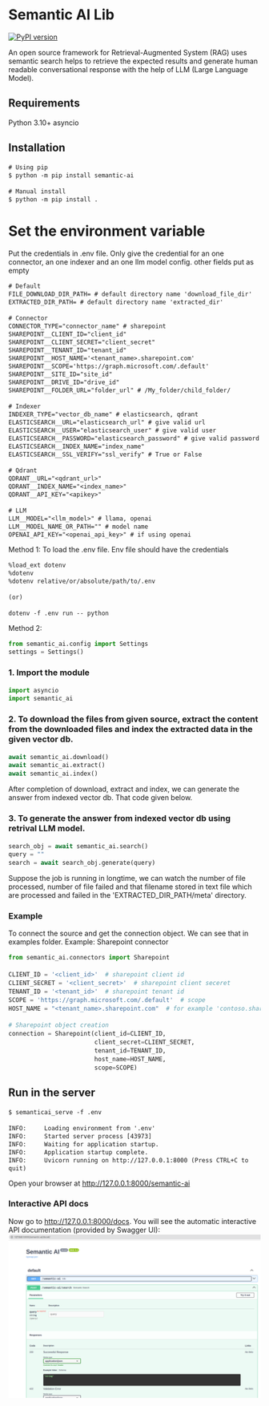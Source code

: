 # Semantic AI Lib

[![PyPI version](https://badge.fury.io/py/semantic-ai.svg)](https://badge.fury.io/py/semantic-ai)

An open source framework for Retrieval-Augmented  System (RAG) uses semantic search helps to retrieve the expected results and generate human readable conversational response with the help of LLM (Large Language Model).

## Requirements

Python 3.10+ asyncio

## Installation
```shell
# Using pip
$ python -m pip install semantic-ai

# Manual install
$ python -m pip install .
```
# Set the environment variable
Put the credentials in .env file. Only give the credential for an one connector, an one indexer and an one llm model config. other fields put as empty
```shell
# Default
FILE_DOWNLOAD_DIR_PATH= # default directory name 'download_file_dir'
EXTRACTED_DIR_PATH= # default directory name 'extracted_dir'

# Connector
CONNECTOR_TYPE="connector_name" # sharepoint
SHAREPOINT__CLIENT_ID="client_id"
SHAREPOINT__CLIENT_SECRET="client_secret"
SHAREPOINT__TENANT_ID="tenant_id"
SHAREPOINT__HOST_NAME='<tenant_name>.sharepoint.com'
SHAREPOINT__SCOPE='https://graph.microsoft.com/.default'
SHAREPOINT__SITE_ID="site_id"
SHAREPOINT__DRIVE_ID="drive_id"
SHAREPOINT__FOLDER_URL="folder_url" # /My_folder/child_folder/

# Indexer
INDEXER_TYPE="vector_db_name" # elasticsearch, qdrant
ELASTICSEARCH__URL="elasticsearch_url" # give valid url
ELASTICSEARCH__USER="elasticsearch_user" # give valid user
ELASTICSEARCH__PASSWORD="elasticsearch_password" # give valid password
ELASTICSEARCH__INDEX_NAME="index_name"
ELASTICSEARCH__SSL_VERIFY="ssl_verify" # True or False

# Qdrant
QDRANT__URL="<qdrant_url>"
QDRANT__INDEX_NAME="<index_name>"
QDRANT__API_KEY="<apikey>"

# LLM
LLM__MODEL="<llm_model>" # llama, openai
LLM__MODEL_NAME_OR_PATH="" # model name
OPENAI_API_KEY="<openai_api_key>" # if using openai
```
Method 1:
    To load the .env file. Env file should have the credentials
```shell
%load_ext dotenv
%dotenv
%dotenv relative/or/absolute/path/to/.env

(or)

dotenv -f .env run -- python
```
Method 2:
```python
from semantic_ai.config import Settings
settings = Settings()
```

### 1. Import the module
```python
import asyncio
import semantic_ai
```

### 2. To download the files from given source, extract the content from the downloaded files and index the extracted data in the given vector db.
```python
await semantic_ai.download()
await semantic_ai.extract()
await semantic_ai.index()
```
After completion of download, extract and index, we can generate the answer from indexed vector db. That code given below.
### 3. To generate the answer from indexed vector db using retrival LLM model.
```python
search_obj = await semantic_ai.search()
query = ""
search = await search_obj.generate(query)
```
Suppose the job is running in longtime, we can watch the number of file processed, number of file failed and that filename stored in text file which are processed and failed in the 'EXTRACTED_DIR_PATH/meta' directory.
### Example
To connect the source and get the connection object. We can see that in examples folder.
Example: Sharepoint connector
```python
from semantic_ai.connectors import Sharepoint

CLIENT_ID = '<client_id>'  # sharepoint client id
CLIENT_SECRET = '<client_secret>'  # sharepoint client seceret
TENANT_ID = '<tenant_id>'  # sharepoint tenant id
SCOPE = 'https://graph.microsoft.com/.default'  # scope
HOST_NAME = "<tenant_name>.sharepoint.com"  # for example 'contoso.sharepoint.com'

# Sharepoint object creation
connection = Sharepoint(client_id=CLIENT_ID,
                        client_secret=CLIENT_SECRET,
                        tenant_id=TENANT_ID,
                        host_name=HOST_NAME,
                        scope=SCOPE)
```
## Run in the server
```shell
$ semanticai_serve -f .env

INFO:     Loading environment from '.env'
INFO:     Started server process [43973]
INFO:     Waiting for application startup.
INFO:     Application startup complete.
INFO:     Uvicorn running on http://127.0.0.1:8000 (Press CTRL+C to quit)
```
Open your browser at http://127.0.0.1:8000/semantic-ai

### Interactive API docs
Now go to http://127.0.0.1:8000/docs.
You will see the automatic interactive API documentation (provided by Swagger UI):
![docs/source/_static/images/img.png](docs/source/_static/images/img.png)